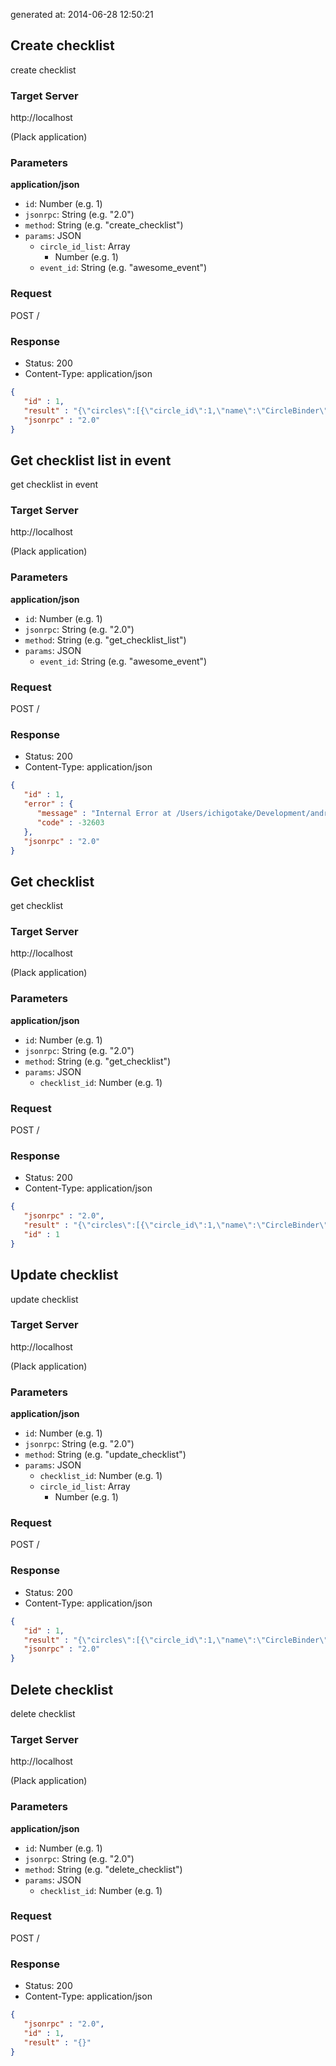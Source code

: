 generated at: 2014-06-28 12:50:21

## Create checklist

create checklist

### Target Server

http://localhost

(Plack application)

### Parameters

__application/json__

- `id`: Number (e.g. 1)
- `jsonrpc`: String (e.g. "2.0")
- `method`: String (e.g. "create_checklist")
- `params`: JSON
    - `circle_id_list`: Array
        - Number (e.g. 1)
    - `event_id`: String (e.g. "awesome_event")

### Request

POST /

### Response

- Status:       200
- Content-Type: application/json

```json
{
   "id" : 1,
   "result" : "{\"circles\":[{\"circle_id\":1,\"name\":\"CircleBinder\",\"pen_name\":\"ichigotake\",\"url_list\":[\"http://circlebinder.blog.jp\"],\"event_id\":\"awesome_event\"}]}",
   "jsonrpc" : "2.0"
}

```

## Get checklist list in event

get checklist in event

### Target Server

http://localhost

(Plack application)

### Parameters

__application/json__

- `id`: Number (e.g. 1)
- `jsonrpc`: String (e.g. "2.0")
- `method`: String (e.g. "get_checklist_list")
- `params`: JSON
    - `event_id`: String (e.g. "awesome_event")

### Request

POST /

### Response

- Status:       200
- Content-Type: application/json

```json
{
   "id" : 1,
   "error" : {
      "message" : "Internal Error at /Users/ichigotake/Development/android/circlebinder/Server-Checklist/local/lib/perl5/JSON/RPC/Dispatch.pm line 180.\n",
      "code" : -32603
   },
   "jsonrpc" : "2.0"
}

```

## Get checklist

get checklist

### Target Server

http://localhost

(Plack application)

### Parameters

__application/json__

- `id`: Number (e.g. 1)
- `jsonrpc`: String (e.g. "2.0")
- `method`: String (e.g. "get_checklist")
- `params`: JSON
    - `checklist_id`: Number (e.g. 1)

### Request

POST /

### Response

- Status:       200
- Content-Type: application/json

```json
{
   "jsonrpc" : "2.0",
   "result" : "{\"circles\":[{\"circle_id\":1,\"name\":\"CircleBinder\",\"url_list\":[\"http://circlebinder.blog.jp\"],\"pen_name\":\"ichigotake\",\"event_id\":\"awesome_event\"}]}",
   "id" : 1
}

```

## Update checklist

update checklist

### Target Server

http://localhost

(Plack application)

### Parameters

__application/json__

- `id`: Number (e.g. 1)
- `jsonrpc`: String (e.g. "2.0")
- `method`: String (e.g. "update_checklist")
- `params`: JSON
    - `checklist_id`: Number (e.g. 1)
    - `circle_id_list`: Array
        - Number (e.g. 1)

### Request

POST /

### Response

- Status:       200
- Content-Type: application/json

```json
{
   "id" : 1,
   "result" : "{\"circles\":[{\"circle_id\":1,\"name\":\"CircleBinder\",\"pen_name\":\"ichigotake\",\"url_list\":[\"http://circlebinder.blog.jp\"],\"event_id\":\"awesome_event\"}]}",
   "jsonrpc" : "2.0"
}

```

## Delete checklist

delete checklist

### Target Server

http://localhost

(Plack application)

### Parameters

__application/json__

- `id`: Number (e.g. 1)
- `jsonrpc`: String (e.g. "2.0")
- `method`: String (e.g. "delete_checklist")
- `params`: JSON
    - `checklist_id`: Number (e.g. 1)

### Request

POST /

### Response

- Status:       200
- Content-Type: application/json

```json
{
   "jsonrpc" : "2.0",
   "id" : 1,
   "result" : "{}"
}

```

